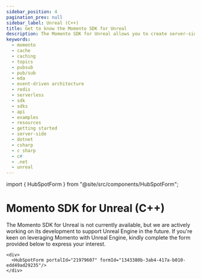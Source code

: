 ```yaml
---
sidebar_position: 4
pagination_prev: null
sidebar_label: Unreal (C++)
title: Get to know the Momento SDK for Unreal
description: The Momento SDK for Unreal allows you to create server-side applications with Unreal Engine, and take advantage of Momento's caching and pub-sub features. Find resources and examples here!
keywords:
  - momento
  - cache
  - caching
  - topics
  - pubsub
  - pub/sub
  - eda
  - event-driven architecture
  - redis
  - serverless
  - sdk
  - sdks
  - api
  - examples
  - resources
  - getting started
  - server-side
  - dotnet
  - csharp
  - c sharp
  - c#
  - .net
  - unreal
---
```


import { HubSpotForm } from "@site/src/components/HubSpotForm";

# Momento SDK for Unreal (C++)

The Momento SDK for Unreal is not currently available, but we are actively working on its development to support Unreal
Engine in the future. If you're keen on leveraging Momento with Unreal Engine, kindly complete the form provided below
to express your interest.

```mdx-code-block
<div>
  <HubSpotForm portalId="21979607" formId="1343380b-3ab4-417a-b010-edd49ad29235"/>
</div>
```

